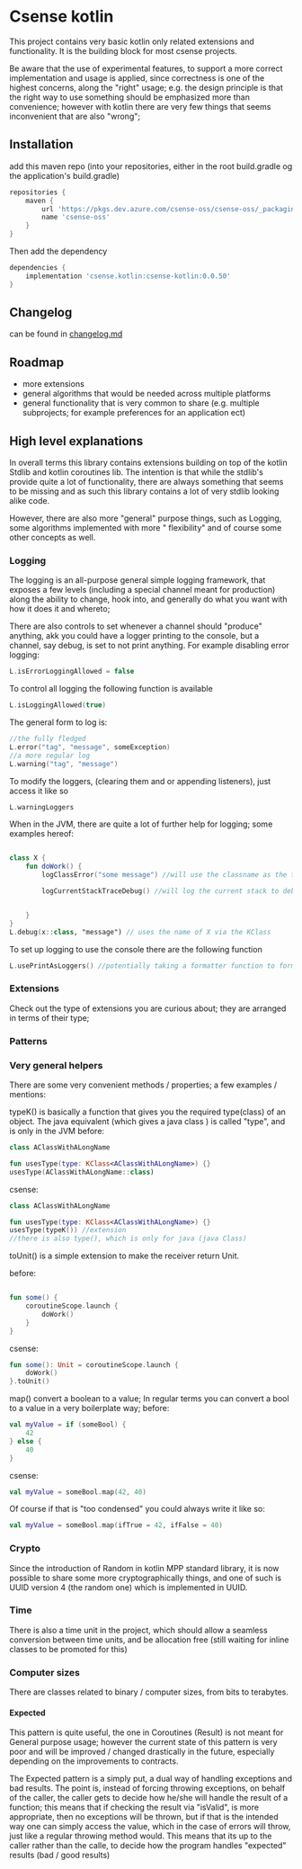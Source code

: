# Csense kotlin

This project contains very basic kotlin only related extensions and functionality. It is the building block for most
csense projects.

Be aware that the use of experimental features, to support a more correct implementation and usage is applied, since
correctness is one of the highest concerns, along the "right" usage; e.g. the design principle is that the right way to
use something should be emphasized more than convenience; however with kotlin there are very few things that seems
inconvenient that are also "wrong";

## Installation

add this maven repo (into your repositories, either in the root build.gradle og the application's build.gradle)

```groovy
repositories {
    maven {
        url 'https://pkgs.dev.azure.com/csense-oss/csense-oss/_packaging/csense-oss/maven/v1'
        name 'csense-oss'
    }
}
```

Then add the dependency

```groovy
dependencies {
    implementation 'csense.kotlin:csense-kotlin:0.0.50'
}
```

## Changelog

can be found in [changelog.md](changelog.md)

## Roadmap

- more extensions
- general algorithms that would be needed across multiple platforms
- general functionality that is very common to share (e.g. multiple subprojects; for example preferences for an
  application ect)

## High level explanations

In overall terms this library contains extensions building on top of the kotlin Stdlib and kotlin coroutines lib. The
intention is that while the stdlib's provide quite a lot of functionality, there are always something that seems to be
missing and as such this library contains a lot of very stdlib looking alike code.

However, there are also more "general" purpose things, such as Logging, some algorithms implemented with more "
flexibility"
and of course some other concepts as well.

### Logging

The logging is an all-purpose general simple logging framework, that exposes a few levels (including a special channel
meant for production)
along the ability to change, hook into, and generally do what you want with how it does it and whereto;

There are also controls to set whenever a channel should "produce" anything, akk you could have a logger printing to the
console, but a channel, say debug, is set to not print anything. For example disabling error logging:

```kotlin
L.isErrorLoggingAllowed = false
```

To control all logging the following function is available

```kotlin
L.isLoggingAllowed(true)
```

The general form to log is:

````kotlin
//the fully fledged 
L.error("tag", "message", someException)
//a more regular log
L.warning("tag", "message")
````

To modify the loggers, (clearing them and or appending listeners), just access it like so

````kotlin
L.warningLoggers
````

When in the JVM, there are quite a lot of further help for logging; some examples hereof:

````kotlin

class X {
    fun doWork() {
        logClassError("some message") //will use the classname as the tag

        logCurrentStackTraceDebug() //will log the current stack to debug (the tag will be "stack") but can be changed


    }
}
L.debug(x::class, "message") // uses the name of X via the KClass 
````

To set up logging to use the console there are the following function

```kotlin
L.usePrintAsLoggers() //potentially taking a formatter function to format the logs.

```

### Extensions

Check out the type of extensions you are curious about; they are arranged in terms of their type;

### Patterns

### Very general helpers

There are some very convenient methods / properties; a few examples / mentions:

typeK() is basically a function that gives you the required type(class) of an object. The java equivalent  (which gives
a java class ) is called "type", and is only in the JVM before:

````kotlin
class AClassWithALongName

fun usesType(type: KClass<AClassWithALongName>) {}
usesType(AClassWithALongName::class)
````

csense:

````kotlin
class AClassWithALongName

fun usesType(type: KClass<AClassWithALongName>) {}
usesType(typeK()) //extension
//there is also type(), which is only for java (java Class)   
````

toUnit() is a simple extension to make the receiver return Unit.

before:

````kotlin

fun some() {
    coroutineScope.launch {
        doWork()
    }
}

````

csense:

````kotlin
fun some(): Unit = coroutineScope.launch {
    doWork()
}.toUnit()
````

map() convert a boolean to a value; In regular terms you can convert a bool to a value in a very boilerplate way;
before:

````kotlin
val myValue = if (someBool) {
    42
} else {
    40
}

````

csense:

````kotlin
val myValue = someBool.map(42, 40)
````

Of course if that is "too condensed" you could always write it like so:

````kotlin
val myValue = someBool.map(ifTrue = 42, ifFalse = 40)
````

### Crypto

Since the introduction of Random in kotlin MPP standard library, it is now possible to share some more cryptographically
things, and one of such is UUID version 4 (the random one)
which is implemented in UUID.

### Time

There is also a time unit in the project, which should allow a seamless conversion between time units, and be allocation
free (still waiting for inline classes to be promoted for this)

### Computer sizes

There are classes related to binary / computer sizes, from bits to terabytes.

#### Expected

This pattern is quite useful, the one in Coroutines (Result) is not meant for General purpose usage; however the current
state of this pattern is very poor and will be improved / changed drastically in the future, especially depending on the
improvements to contracts.

The Expected pattern is a simply put, a dual way of handling exceptions and bad results. The point is, instead of
forcing throwing exceptions, on behalf of the caller, the caller gets to decide how he/she will handle the result of a
function; this means that if checking the result via "isValid", is more appropriate, then no exceptions will be thrown,
but if that is the intended way one can simply access the value, which in the case of errors will throw, just like a
regular throwing method would. This means that its up to the caller rather than the calle, to decide how the program
handles "expected" results
(bad / good results)

 
